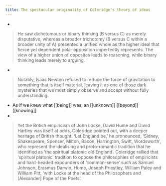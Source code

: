 ```yaml
---
title: The spectacular originality of Coleridge's theory of ideas
---
```


-
> He saw dichotomous or binary thinking (B versus C) as merely disputative, whereas a broader trichotomy (B versus C within a broader unity of A) presented a unified whole as the higher ideal that fierce yet dependent polar opposition imperfectly represents. The view of a higher union of opposites leads to reasoning, while binary thinking leads merely to arguing.
- 
> Notably, Isaac Newton refused to reduce the force of gravitation to something that is itself material, leaving it as one of those dark mysteries that we must simply observe and accept without fully understanding.
  - As if we knew what [[being]] was; an [[unknown]] [[beyond]] [[knowing]]
- 
> Yet the British empiricism of John Locke, David Hume and David Hartley was itself at odds, Coleridge pointed out, with a deeper heritage of British thought. ‘Let England be,’ he pronounced, ‘Sidney, Shakespeare, Spenser, Milton, Bacon, Harrington, Swift, Wordsworth’, who represent the idealising and proto-romantic tradition that he identified as ‘the spiritual platonic old England’. Coleridge rallied that ‘spiritual platonic’ tradition to oppose the philosophies of empiricists and hard-headed expounders of ‘common-sense’ such as Samuel Johnson, Erasmus Darwin, Hume, Joseph Priestley, William Paley and William Pitt, ‘with Locke at the head of the Philosophers and [Alexander] Pope of the Poets’.
